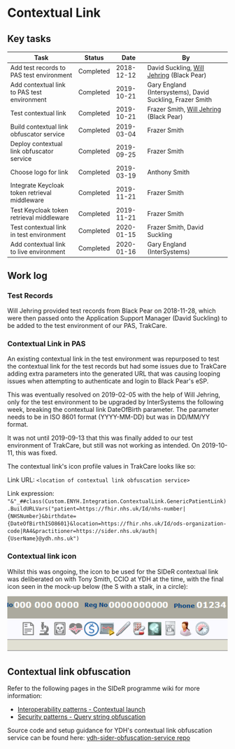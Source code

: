 # Contextual Link

## Key tasks

| Task                                          | Status    | Date       | By                                                                       |
| --------------------------------------------- | --------- | ---------- | ------------------------------------------------------------------------ |
| Add test records to PAS test environment      | Completed | 2018-12-12 | David Suckling, [Will Jehring](https://github.com/wjehring) (Black Pear) |
| Add contextual link to PAS test environment   | Completed | 2019-10-21 | Gary England (Intersystems), David Suckling, Frazer Smith                |
| Test contextual link                          | Completed | 2019-10-21 | Frazer Smith, [Will Jehring](https://github.com/wjehring) (Black Pear)   |
| Build contextual link obfuscator service      | Completed | 2019-03-04 | Frazer Smith                                                             |
| Deploy contextual link obfuscator service     | Completed | 2019-09-25 | Frazer Smith                                                             |
| Choose logo for link                          | Completed | 2019-03-19 | Anthony Smith                                                            |
| Integrate Keycloak token retrieval middleware | Completed | 2019-11-21 | Frazer Smith                                                             |
| Test Keycloak token retrieval middleware      | Completed | 2019-11-21 | Frazer Smith                                                             |
| Test contextual link in test environment      | Completed | 2020-01-15 | Frazer Smith, David Suckling                                             |
| Add contextual link to live environment       | Completed | 2020-01-16 | Gary England (InterSystems)                                              |

## Work log

### Test Records

Will Jehring provided test records from Black Pear on 2018-11-28, which were then passed onto the Application Support Manager (David Suckling) to be added to the test environment of our PAS, TrakCare.

### Contextual Link in PAS

An existing contextual link in the test environment was repurposed to test the contextual link for the test records but had some issues due to TrakCare adding extra parameters into the generated URL that was causing looping issues when attempting to authenticate and login to Black Pear's eSP.

This was eventually resolved on 2019-02-05 with the help of Will Jehring, only for the test environment to be upgraded by InterSystems the following week, breaking the contextual link DateOfBirth parameter. The parameter needs to be in ISO 8601 format (YYYY-MM-DD) but was in DD/MM/YY format.

It was not until 2019-09-13 that this was finally added to our test environment of TrakCare, but still was not working as intended.
On 2019-10-11, this was fixed.

The contextual link's icon profile values in TrakCare looks like so:

Link URL: `<location of contextual link obfuscation service>`

Link expression: `"&"_##class(Custom.ENYH.Integration.ContextualLink.GenericPatientLink).BuildURLVars("patient=https://fhir.nhs.uk/Id/nhs-number|{NHSNumber}&birthdate={DateOfBirthISO8601}&location=https://fhir.nhs.uk/Id/ods-organization-code|RA4&practitioner=https://sider.nhs.uk/auth|{UserName}@ydh.nhs.uk")`

### Contextual link icon

Whilst this was ongoing, the icon to be used for the SIDeR contextual link was deliberated on with Tony Smith, CCIO at YDH at the time, with the final icon seen in the mock-up below (the S with a stalk, in a circle):

<img src="https://raw.githubusercontent.com/Fdawgs/ydh-fhir-listeners/master/docs/images/YDH-TrakCare-SIDeR-Contextual-Link-Icon.png" width="800">

## Contextual link obfuscation

Refer to the following pages in the SIDeR programme wiki for more information:

-   [Interoperability patterns - Contextual launch](https://github.com/Somerset-SIDeR-Programme/SIDeR-interop-patterns/wiki/contextual-launch)
-   [Security patterns - Query string obfuscation](https://github.com/Somerset-SIDeR-Programme/SIDeR-interop-patterns/wiki/query-string-obfuscation)

Source code and setup guidance for YDH's contextual link obfuscation service can be found here: [ydh-sider-obfuscation-service repo](https://github.com/Somerset-SIDeR-Programme/ydh-sider-obfuscation-service)
